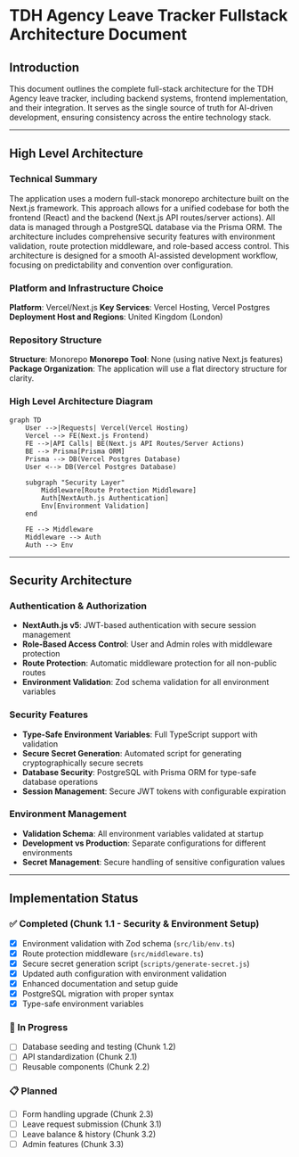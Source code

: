 # TDH Agency Leave Tracker Fullstack Architecture Document

## Introduction
This document outlines the complete full-stack architecture for the TDH Agency leave tracker, including backend systems, frontend implementation, and their integration. It serves as the single source of truth for AI-driven development, ensuring consistency across the entire technology stack.

---

## High Level Architecture

### Technical Summary
The application uses a modern full-stack monorepo architecture built on the Next.js framework. This approach allows for a unified codebase for both the frontend (React) and the backend (Next.js API routes/server actions). All data is managed through a PostgreSQL database via the Prisma ORM. The architecture includes comprehensive security features with environment validation, route protection middleware, and role-based access control. This architecture is designed for a smooth AI-assisted development workflow, focusing on predictability and convention over configuration.

### Platform and Infrastructure Choice
**Platform**: Vercel/Next.js
**Key Services**: Vercel Hosting, Vercel Postgres
**Deployment Host and Regions**: United Kingdom (London)

### Repository Structure
**Structure**: Monorepo
**Monorepo Tool**: None (using native Next.js features)
**Package Organization**: The application will use a flat directory structure for clarity.

### High Level Architecture Diagram
```mermaid
graph TD
    User -->|Requests| Vercel(Vercel Hosting)
    Vercel --> FE(Next.js Frontend)
    FE -->|API Calls| BE(Next.js API Routes/Server Actions)
    BE --> Prisma[Prisma ORM]
    Prisma --> DB(Vercel Postgres Database)
    User <--> DB(Vercel Postgres Database)
    
    subgraph "Security Layer"
        Middleware[Route Protection Middleware]
        Auth[NextAuth.js Authentication]
        Env[Environment Validation]
    end
    
    FE --> Middleware
    Middleware --> Auth
    Auth --> Env
```

---

## Security Architecture

### Authentication & Authorization
- **NextAuth.js v5**: JWT-based authentication with secure session management
- **Role-Based Access Control**: User and Admin roles with middleware protection
- **Route Protection**: Automatic middleware protection for all non-public routes
- **Environment Validation**: Zod schema validation for all environment variables

### Security Features
- **Type-Safe Environment Variables**: Full TypeScript support with validation
- **Secure Secret Generation**: Automated script for generating cryptographically secure secrets
- **Database Security**: PostgreSQL with Prisma ORM for type-safe database operations
- **Session Management**: Secure JWT tokens with configurable expiration

### Environment Management
- **Validation Schema**: All environment variables validated at startup
- **Development vs Production**: Separate configurations for different environments
- **Secret Management**: Secure handling of sensitive configuration values

---

## Implementation Status

### ✅ Completed (Chunk 1.1 - Security & Environment Setup)
- [x] Environment validation with Zod schema (`src/lib/env.ts`)
- [x] Route protection middleware (`src/middleware.ts`)
- [x] Secure secret generation script (`scripts/generate-secret.js`)
- [x] Updated auth configuration with environment validation
- [x] Enhanced documentation and setup guide
- [x] PostgreSQL migration with proper syntax
- [x] Type-safe environment variables

### 🔄 In Progress
- [ ] Database seeding and testing (Chunk 1.2)
- [ ] API standardization (Chunk 2.1)
- [ ] Reusable components (Chunk 2.2)

### 📋 Planned
- [ ] Form handling upgrade (Chunk 2.3)
- [ ] Leave request submission (Chunk 3.1)
- [ ] Leave balance & history (Chunk 3.2)
- [ ] Admin features (Chunk 3.3)

